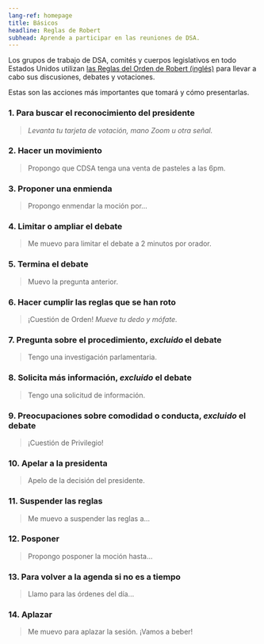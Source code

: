 ```yaml
---
lang-ref: homepage
title: Básicos
headline: Reglas de Robert
subhead: Aprende a participar en las reuniones de DSA.
---
```


Los grupos de trabajo de DSA, comités y cuerpos legislativos en todo Estados Unidos utilizan [las Reglas del Orden de Robert (inglés)](https://en.wikipedia.org/wiki/Robert's_Rules_of_Order) para llevar a cabo sus discusiones, debates y votaciones.

Estas son las acciones más importantes que tomará y cómo presentarlas.

### 1. Para buscar el reconocimiento del presidente
> *Levanta tu tarjeta de votación, mano Zoom u otra señal.*

### 2. Hacer un movimiento
> Propongo que CDSA tenga una venta de pasteles a las 6pm.

### 3. Proponer una enmienda
> Propongo enmendar la moción por...

### 4. Limitar o ampliar el debate
> Me muevo para limitar el debate a 2 minutos por orador.

### 5. Termina el debate
> Muevo la pregunta anterior.

### 6. Hacer cumplir las reglas que se han roto
> ¡Cuestión de Orden! *Mueve tu dedo y mófate.*

### 7. Pregunta sobre el procedimiento, *excluido* el debate
> Tengo una investigación parlamentaria.

### 8. Solicita más información, *excluido* el debate
> Tengo una solicitud de información.

### 9. Preocupaciones sobre comodidad o conducta, *excluido* el debate
> ¡Cuestión de Privilegio!

### 10. Apelar a la presidenta
> Apelo de la decisión del presidente.

### 11. Suspender las reglas
> Me muevo a suspender las reglas a...

### 12. Posponer
> Propongo posponer la moción hasta...

### 13. Para volver a la agenda si no es a tiempo
> Llamo para las órdenes del día...

### 14. Aplazar
> Me muevo para aplazar la sesión. ¡Vamos a beber!
